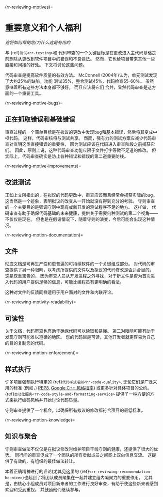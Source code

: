(rr-reviewing-motives)=
# 重要意义和个人福利

*这将如何帮助您/为什么这是有用的*

与 {ref}`测试<rr-testing>`和 代码审查的一个关键目标是在更改进入主代码基础之前删除从更改到软件项目中的错误和不良做法。 然而，它也给项目带来其他一些直接和间接的好处。 下文将讨论这些问题。

代码审查是提高软件质量的有效方法。 McConnell (2004年)认为，单元测试发现了大约25%的缺陷，功能 测试35%，整合测试45%，代码检查55-60%。 虽然 意味着所有这些方法本身都不够好。 而且应该将它们 合并，显然代码审查是这方面的一个重要工具。

(rr-reviewing-motive-bugs)=
## 正在抓取错误和基础错误

审查过程的一个简单目标是在拟议的更改中发现bug和基本错误，然后将其变成中枢代码。 这样，代码审核将与测试共享。 然而，强有力的测试方案应减少代码审查对查明这类直接错误的重要性， 因为测试应该在代码进入审查阶段之前捕获它们。 因此，原则上说，这种代码审查功能应限于文件打字等微不足道的修改。 但实际上，代码审查确实是防止各种错误和错误的第二道重要防线。

(rr-reviewing-motive-improvements)=
## 改进测试

正如上文所指出的，在拟议的代码更改中，审查应该而且经常会捕获实际的bug。 这当然是一个迹象，表明拟议的改变从一开始就没有得到充分的考验。 守则审查的一个主要目的是强调守则中现有或新开发的测试程序不足的地方。 这样做， 代码审查有助于确保代码基础的未来健康，提供关于需要何种测试的第二个视角――不仅仅是现在。 但也是在假设情况下，随着守则的演变，今后可能会出现这种情况。

(rr-reviewing-motion-documentation)=
## 文件

<!--SiccarPoint notes a whole section on documentation is justified in the book!-->
彻底文档<!--reference, 一旦存在章节--->是可再生产性和更普遍的可持续软件的一个关键组成部分。 对代码的审查提供了另一种眼睛，以考虑所提供的文件以及拟议的代码修改是否适合目的。 这是双重宝贵的。 因为审查人员从开发进程之外寻找，对于新文件是否为首次进入代码的用户提供足够的信息，可能比编程员有更明确的看法。

这种对文件的反馈同样适用于用户面对的文件和内联评论。

(rr-reviewing-motivity-readability)=
## 可读性

关于文档，代码审查也有助于确保代码可以读取和易懂。 第二对眼睛可能有助于发现守则可能难以遵循的地区。 您的代码越是可读，其他开发者就更容易为自己的目的复制您的代码。

(rr-reviewing-motion-enforcement)=
## 样式执行

许多项目强制执行特定的 {ref}`代码样式准则<rr-code-quality>`, 无论它们是广泛采用的标准 (例如，) [PEP8](https://www.python.org/dev/peps/pep-0008/), [Google C++ 风格指南](https://google.github.io/styleguide/cppguide.html)) 或更多针对具体项目的公约。 
{ref}`自动化服务<rr-code-style-and-formatting-service>` 提供了一种方便的方式来执行编码风格并开始讨论代码质量。

守则审查提供了一个机会，以确保所有拟议的修改都符合项目的最低标准。

(rr-reviewing-motion-knowledge)=
## 知识与聚合

守则审查做法不仅仅是在拟议修改时维护项目干线守则的健康，还提供了很大的优势。 同行间的审查促成了一个团队的所有贡献成员之间网上双向信息交流。 这提供了有效的、有组织的最佳做法转让。

本着正确精神进行的评论(尤其见这里的 {ref}`<rr-reviewing-recommendation-be-nice>`)也起到了将团队成员聚集在一起并建立组内凝聚力的重要作用。 尤其是，由核心小组成员对项目新来者的工作进行良好审查，有助于使这些新来者感到欢迎和受到重视， 并鼓励他们继续参与。
